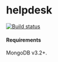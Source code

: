 # helpdesk

[![Build status](https://ci.appveyor.com/api/projects/status/l1dapsf26x4x3omi?svg=true)](https://ci.appveyor.com/project/danleyb2/helpdesk)

#### Requirements

MongoDB v3.2+.
